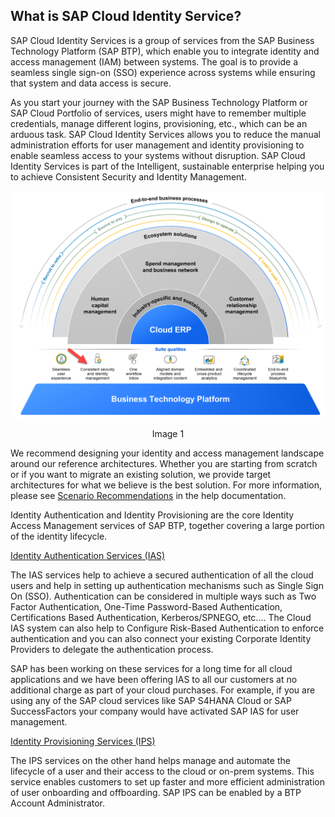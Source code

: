 ## What is SAP Cloud Identity Service? 

SAP Cloud Identity Services is a group of services from the SAP Business Technology Platform (SAP BTP), which enable you to integrate identity and access management (IAM) between systems. The goal is to provide a seamless single sign-on (SSO) experience across systems while ensuring that system and data access is secure. 

As you start your journey with the SAP Business Technology Platform or SAP Cloud Portfolio of services, users might have to remember multiple credentials, manage different logins, provisioning, etc., which can be an arduous task. SAP Cloud Identity Services allows you to reduce the manual administration efforts for user management and identity provisioning to enable seamless access to your systems without disruption. SAP Cloud Identity Services is part of the Intelligent, sustainable enterprise helping you to achieve Consistent Security and Identity Management. 

<be>

![BTP Suite Qualities](images/3.1_Suite_Qualities.png)

<be>
                                                            <p align="center" <b>Image 1</b> </p>
                                                            
We recommend designing your identity and access management landscape around our reference architectures. Whether you are starting from scratch or if you want to migrate an existing solution, we provide target architectures for what we believe is the best solution. For more information, please see [Scenario Recommendations](https://help.sap.com/docs/SAP_CLOUD_IDENTITY/b95c3d5bab324a3a8409eee5267a5b75/9fc378782ba14f2b8ed1cf2f05c45405.html) in the help documentation.  

Identity Authentication and Identity Provisioning are the core Identity Access Management services of SAP BTP, together covering a large portion of the identity lifecycle.  

[Identity Authentication Services (IAS)](https://help.sap.com/docs/IDENTITY_AUTHENTICATION/6d6d63354d1242d185ab4830fc04feb1/27882717f44b445fa287936c6f43dc1f.html) 

The IAS services help to achieve a secured authentication of all the cloud users and help in setting up authentication mechanisms such as Single Sign On (SSO). Authentication can be considered in multiple ways such as Two Factor Authentication, One-Time Password-Based Authentication, Certifications Based Authentication, Kerberos/SPNEGO, etc.... The Cloud IAS system can also help to Configure Risk-Based Authentication to enforce authentication and you can also connect your existing Corporate Identity Providers to delegate the authentication process.  

SAP has been working on these services for a long time for all cloud applications and we have been offering IAS to all our customers at no additional charge as part of your cloud purchases. For example, if you are using any of the SAP cloud services like SAP S4HANA Cloud or SAP SuccessFactors your company would have activated SAP IAS for user management.  

[Identity Provisioning Services (IPS)](https://help.sap.com/docs/IDENTITY_PROVISIONING/f48e822d6d484fa5ade7dda78b64d9f5/2d2685d469a54a56b886105a06ccdae6.html) 

The IPS services on the other hand helps manage and automate the lifecycle of a user and their access to the cloud or on-prem systems. This service enables customers to set up faster and more efficient administration of user onboarding and offboarding. SAP IPS can be enabled by a BTP Account Administrator. 
